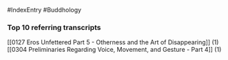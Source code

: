 #IndexEntry #Buddhology

### Top 10 referring transcripts
[[0127 Eros Unfettered Part 5 - Otherness and the Art of Disappearing]] (1)
[[0304 Preliminaries Regarding Voice, Movement, and Gesture - Part 4]] (1)

